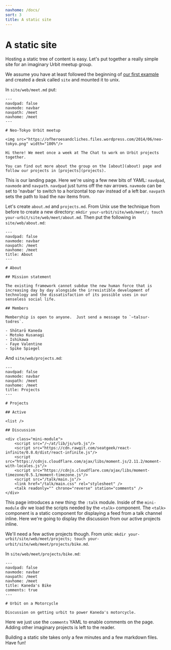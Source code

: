 ```yaml
---
navhome: /docs/
sort: 3
title: A static site
---
```


# A static site

Hosting a static tree of content is easy.  Let's put together a really
simple site for an imaginary Urbit meetup group.

We assume you have at least followed the beginning of [our first
example](./blog) and created a desk called `site` and mounted it to
unix.

In `site/web/meet.md` put:

    ---
    navdpad: false
    navmode: navbar
    navpath: /meet
    navhome: /meet
    ---

    # Neo-Tokyo Urbit meetup

    <img src="https://ofheroesandcliches.files.wordpress.com/2014/06/neo-tokyo.png" width="100%"/>

    Hi there! We meet once a week at The Chat to work on Urbit projects
    together.

    You can find out more about the group on the [about](about) page and
    follow our projects in [projects](projects).

This is our landing page.  Here we're using a few new bits of YAML:
`navdpad`, `navmode` and `navpath`.  `navdpad` just turns off the nav
arrows. `navmode` can be set to 'navbar' to switch to a horizontal top
nav instead of a left bar. `navpath` sets the path to load the nav
items from.  

Let's create `about.md` and `projects.md`.  From Unix use the
technique from before to create a new directory: `mkdir
your-urbit/site/web/meet/; touch your-urbit/site/web/meet/about.md`.
Then put the following in `site/web/about.md`:

    ---
    navdpad: false
    navmode: navbar
    navpath: /meet
    navhome: /meet
    title: About
    ---

    # About

    ## Mission statement

    The existing framework cannot subdue the new human force that is increasing day by day alongside the irresistible development of technology and the dissatisfaction of its possible uses in our senseless social life.

    ## Members

    Membership is open to anyone.  Just send a message to `~talsur-todres`.

    - Shōtarō Kaneda
    - Motoko Kusanagi
    - Ishikawa
    - Faye Valentine
    - Spike Spiegel

And `site/web/projects.md`:

    ---
    navdpad: false
    navmode: navbar
    navpath: /meet
    navhome: /meet
    title: Projects
    ---

    # Projects

    ## Active

    <list />

    ## Discussion

    <div class="mini-module">
        <script src="/~/at/lib/js/urb.js"/>
        <script src="https://cdn.rawgit.com/seatgeek/react-infinite/0.8.0/dist/react-infinite.js"/>
        <script src="https://cdnjs.cloudflare.com/ajax/libs/moment.js/2.11.2/moment-with-locales.js"/>
        <script src="https://cdnjs.cloudflare.com/ajax/libs/moment-timezone/0.5.1/moment-timezone.js"/>
        <script src="/talk/main.js"/>
        <link href="/talk/main.css" rel="stylesheet" />
        <talk readonly="" chrono="reverse" station="comments" />
    </div>

This page introduces a new thing: the `:talk` module.  Inside of the
`mini-module` div we load the scripts needed by the `<talk>`
component.  The `<talk>` component is a static component for
displaying a feed from a talk channel inline.  Here we're going to
display the discussion from our active projects inline.

We'll need a few active projects though.  From unix: `mkdir
your-urbit/site/web/meet/projects; touch
your-urbit/site/web/meet/projects/bike.md`.

In `site/web/meet/projects/bike.md`:

    ---
    navdpad: false
    navmode: navbar
    navpath: /meet
    navhome: /meet
    title: Kaneda's Bike
    comments: true
    ---

    # Urbit on a Motorcycle

    Discussion on getting urbit to power Kaneda's motorcycle.

Here we just use the `comments` YAML to enable comments on the page.
Adding other imaginary projects is left to the reader.  

Building a static site takes only a few minutes and a few markdown
files.  Have fun!
